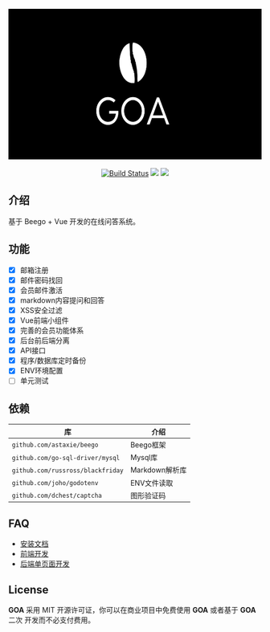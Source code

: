 <p align="center"><img src="static/goa.png" height=300/></p>

<p align="center">
<a href="https://travis-ci.org/Qsnh/goa"><img src="https://travis-ci.org/Qsnh/goa.svg?branch=master" alt="Build Status"></a>
<a><img src="https://img.shields.io/github/last-commit/Qsnh/goa.svg"/></a>
<a><img src="https://img.shields.io/github/issues/Qsnh/goa.svg"/></a>
</p>

## 介绍

基于 Beego + Vue 开发的在线问答系统。

## 功能

+ [x] 邮箱注册
+ [x] 邮件密码找回
+ [x] 会员邮件激活
+ [x] markdown内容提问和回答
+ [x] XSS安全过滤
+ [x] Vue前端小组件
+ [x] 完善的会员功能体系
+ [x] 后台前后端分离
+ [x] API接口
+ [x] 程序/数据库定时备份
+ [x] ENV环境配置
+ [ ] 单元测试

## 依赖

| 库 | 介绍 |
| --- | --- |
| `github.com/astaxie/beego` | Beego框架 |
| `github.com/go-sql-driver/mysql` | Mysql库 |
| `github.com/russross/blackfriday` | Markdown解析库 |
| `github.com/joho/godotenv` | ENV文件读取 |
| `github.com/dchest/captcha` | 图形验证码 |

## FAQ

+ [安装文档](docs/INSTALL.MD)
+ [前端开发](docs/FRONTEND.MD)
+ [后端单页面开发](docs/BACKEND.MD)

## License

**GOA** 采用 MIT 开源许可证，你可以在商业项目中免费使用 **GOA** 或者基于 **GOA** 二次 开发而不必支付费用。